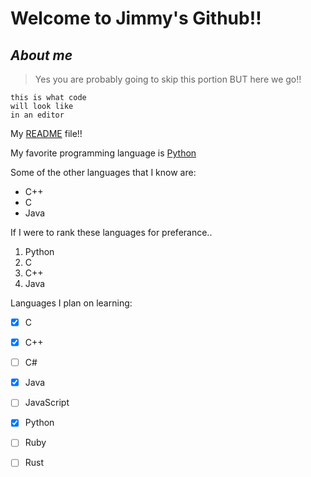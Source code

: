 # Welcome to Jimmy's Github!!
##  *About me*

>Yes you are probably going to skip this portion BUT here we go!!

```
this is what code
will look like 
in an editor
```

My [README](/README) file!!

My favorite programming language is [Python](https://www.python.org/)



Some of the other languages that I know are:
- C++
- C
- Java

If I were to rank these languages for preferance..
1. Python
2. C
3. C++
4. Java

Languages I plan on learning:

- [x] C
- [x] C++
- [ ] C#
- [x] Java
- [ ] JavaScript
- [x] Python
- [ ] Ruby
- [ ] Rust

